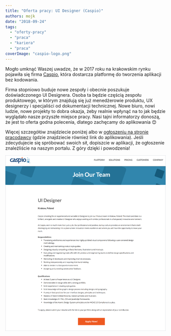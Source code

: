 ```yaml
---
title: "Oferta pracy: UI Designer (Caspio)"
authors: mojk
date: "2018-09-24"
tags:
  - "oferty-pracy"
  - "praca"
  - "kariera"
  - "praca"
coverImage: "caspio-logo.png"
---
```


Mogło umknąć Waszej uwadze, że w 2017 roku na krakowskim rynku pojawiła się
firma [Caspio](https://www.caspio.com/), która dostarcza platformę do tworzenia
aplikacji bez kodowania.

Firma stopniowo buduje nowe zespoły i obecnie poszukuje doświadczonego UI
Designera. Osoba ta będzie częścią zespołu produktowego, w którym znajdują się
już menedżerowie produktu, UX designerzy i specjaliści od dokumentacji
technicznej. Nowe biuro, nowi ludzie, nowe projekty to dobra okazja, żeby
realnie wpłynąć na to jak będzie wyglądało nasze przyszłe miejsce pracy. Nasi
tajni informatorzy donoszą, że jest to oferta godna polecenia, dlatego zachęcamy
do aplikowania 😊

Więcej szczegółów znajdziecie poniżej albo
w [ogłoszeniu na stronie pracodawcy](https://www.caspio.com/job-position-details/?Position_ID=548&Job_Title=UI%20Designer) (gdzie
znajdziecie również link do aplikowania). Jeśli zdecydujecie się spróbować
swoich sił, dopiszcie w aplikacji, że ogłoszenie znaleźliście na naszym portalu.
Z góry dzięki i powodzenia!

[![](images/caspio-ui-designer.png)](http://techwriter.pl/wp-content/uploads/2018/09/caspio-ui-designer.png)
